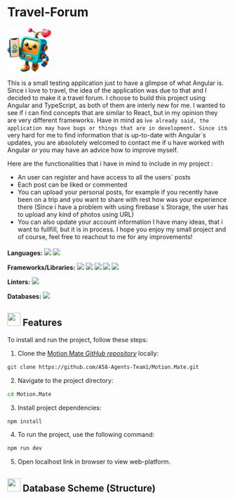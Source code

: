 # Travel-Forum

<img src="https://raw.githubusercontent.com/A58-Agents-Team1/Motion.Mate/main/src/assets/logo.png" width="100" height="100">

This is a small testing application just to have a glimpse of what Angular is. 
Since i love to travel, the idea of the application was due to that and I decided to make it a travel forum. I choose to build this project using Angular and TypeScript, as both of them are interly new  for me. I wanted to see if i can find concepts that are similar to React, but in my opinion they are very different frameworks. 
Have in mind as i`ve already said, the application may have bugs or things that are in development. Since it`s very hard for me to find information that is up-to-date with Angular`s updates, you are absolutely welcomed to contact me if u have worked with Angular or you may have an advice how to improve myself. 

Here are the functionalities that i have in mind to include in my project : 
- An user can register and have access to all the users` posts
- Each post can be liked or commented
- You can upload your personal posts, for example if you recently have been on a trip and you want to share with rest how was your experience there (Since i have a problem with using firebase`s Storage, the user has to upload any kind of photos using URL)
- You can also update your account information 
I  have many ideas, that i want to fullfill, but it is in process. 
I hope you enjoy my small project and of course, feel free to reachout to me for any improvements!


**Languages:** <img src="https://upload.wikimedia.org/wikipedia/commons/6/6a/JavaScript-logo.png" height="20"> <img src="https://img.shields.io/badge/html5-%23E34F26.svg?style=for-the-badge&logo=html5&logoColor=white" height="20"> <img scr="https://static-00.iconduck.com/assets.00/typescript-icon-icon-1024x1024-vh3pfez8.png" height="20">

**Frameworks/Libraries:** <img src="https://img.shields.io/badge/react-%2320232a.svg?style=for-the-badge&logo=react&logoColor=%2361DAFB" height="20"> <img src="https://img.shields.io/badge/React_Router-CA4245?style=for-the-badge&logo=react-router&logoColor=white" height="20"> <img src="https://media.licdn.com/dms/image/D4E12AQE1NInvgAfR3Q/article-cover_image-shrink_423_752/0/1696488544540?e=1722470400&v=beta&t=B6ngRnuqG90ia7gPvOs2Wnjk7o8NlWQe3rOVhKAq6a0" height="25"> <img src="https://img.daisyui.com/images/daisyui-logo/daisyui-logotype.svg" height="20"> <img src="https://camo.githubusercontent.com/285fdadfaf59ede5da219ccf9f8278322e8f85cfa48f5ba33df53ce2f0c72098/68747470733a2f2f696d672e736869656c64732e696f2f62616467652f566974652d4237334246453f7374796c653d666f722d7468652d6261646765266c6f676f3d76697465266c6f676f436f6c6f723d464644363245" height='20'>

**Linters:** <img src="https://img.shields.io/badge/eslint-3A33D1?style=for-the-badge&logo=eslint&logoColor=white" height="20">

**Databases:** <img src="https://img.shields.io/badge/Firebase-039BE5?style=for-the-badge&logo=Firebase&logoColor=white" height="20">



## <img src="https://firebasestorage.googleapis.com/v0/b/dare2fit-f6eb4.appspot.com/o/assets%2FREADME-images%2Ffeatures.png?alt=media&token=e5fc5779-b3db-41c2-a576-947ca382ea5a&_gl=1*81oei1*_ga*MjExMzk5MTA5MC4xNjgzMjcwMjg1*_ga_CW55HF8NVT*MTY4NjU3Njg5Ni4xMDMuMS4xNjg2NTc3OTgzLjAuMC4w"  width="30" height="30"> Features


To install and run the project, follow these steps:

1. Clone the [Motion Mate _GitHub repository_](https://github.com/A58-Agents-Team1/Motion.Mate) locally:

```bash
git clone https://github.com/A58-Agents-Team1/Motion.Mate.git
```

2. Navigate to the project directory:

```bash
cd Motion.Mate
```

3. Install project dependencies:

```bash
npm install
```

4. To run the project, use the following command:

```bash
npm run dev
```

5. Open localhost link in browser to view web-platform.

## <img src="https://firebasestorage.googleapis.com/v0/b/dare2fit-f6eb4.appspot.com/o/assets%2FREADME-images%2Fdatabase.png?alt=media&token=958f4c41-6532-4e07-a31d-e437ebe00527&_gl=1*o97b6d*_ga*MjExMzk5MTA5MC4xNjgzMjcwMjg1*_ga_CW55HF8NVT*MTY4NjU3Njg5Ni4xMDMuMS4xNjg2NTc3OTQ0LjAuMC4w"  width="30" height="30"> Database Scheme (Structure)

